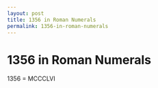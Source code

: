 ```yaml
---
layout: post
title: 1356 in Roman Numerals
permalink: 1356-in-roman-numerals
---
```


# 1356 in Roman Numerals

1356 = MCCCLVI

